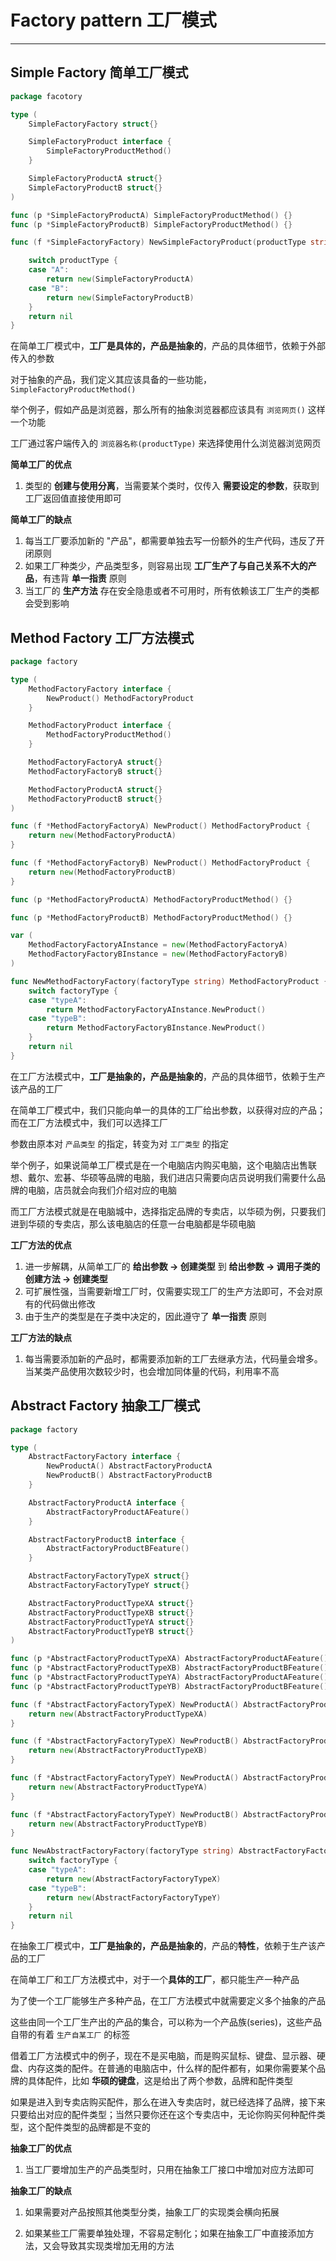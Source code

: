 # Factory pattern 工厂模式          

---

## Simple Factory 简单工厂模式            
        
```go
package facotory

type (
	SimpleFactoryFactory struct{}

	SimpleFactoryProduct interface {
		SimpleFactoryProductMethod()
	}

	SimpleFactoryProductA struct{}
	SimpleFactoryProductB struct{}
)

func (p *SimpleFactoryProductA) SimpleFactoryProductMethod() {}
func (p *SimpleFactoryProductB) SimpleFactoryProductMethod() {}

func (f *SimpleFactoryFactory) NewSimpleFactoryProduct(productType string) SimpleFactoryProduct {

	switch productType {
	case "A":
		return new(SimpleFactoryProductA)
	case "B":
		return new(SimpleFactoryProductB)
	}
	return nil
}
```

在简单工厂模式中，**工厂是具体的，产品是抽象的**，产品的具体细节，依赖于外部传入的参数       

对于抽象的产品，我们定义其应该具备的一些功能，`SimpleFactoryProductMethod()`       

举个例子，假如产品是浏览器，那么所有的抽象浏览器都应该具有 `浏览网页()` 这样一个功能           

工厂通过客户端传入的 `浏览器名称(productType)` 来选择使用什么浏览器浏览网页              

**简单工厂的优点**

1. 类型的 **创建与使用分离**，当需要某个类时，仅传入 **需要设定的参数**，获取到工厂返回值直接使用即可

**简单工厂的缺点**

1. 每当工厂要添加新的 "产品"，都需要单独去写一份额外的生产代码，违反了开闭原则
2. 如果工厂种类少，产品类型多，则容易出现 **工厂生产了与自己关系不大的产品**，有违背 **单一指责** 原则
3. 当工厂的 **生产方法** 存在安全隐患或者不可用时，所有依赖该工厂生产的类都会受到影响


## Method Factory 工厂方法模式            
        
```go
package factory

type (
	MethodFactoryFactory interface {
		NewProduct() MethodFactoryProduct
	}

	MethodFactoryProduct interface {
		MethodFactoryProductMethod()
	}

	MethodFactoryFactoryA struct{}
	MethodFactoryFactoryB struct{}

	MethodFactoryProductA struct{}
	MethodFactoryProductB struct{}
)

func (f *MethodFactoryFactoryA) NewProduct() MethodFactoryProduct {
	return new(MethodFactoryProductA)
}

func (f *MethodFactoryFactoryB) NewProduct() MethodFactoryProduct {
	return new(MethodFactoryProductB)
}

func (p *MethodFactoryProductA) MethodFactoryProductMethod() {}

func (p *MethodFactoryProductB) MethodFactoryProductMethod() {}

var (
	MethodFactoryFactoryAInstance = new(MethodFactoryFactoryA)
	MethodFactoryFactoryBInstance = new(MethodFactoryFactoryB)
)

func NewMethodFactoryFactory(factoryType string) MethodFactoryProduct {
	switch factoryType {
	case "typeA":
		return MethodFactoryFactoryAInstance.NewProduct()
	case "typeB":
		return MethodFactoryFactoryBInstance.NewProduct()
	}
	return nil
}
```

在工厂方法模式中，**工厂是抽象的，产品是抽象的**，产品的具体细节，依赖于生产该产品的工厂      

在简单工厂模式中，我们只能向单一的具体的工厂给出参数，以获得对应的产品；而在工厂方法模式中，我们可以选择工厂      

参数由原本对 `产品类型` 的指定，转变为对 `工厂类型` 的指定       

举个例子，如果说简单工厂模式是在一个电脑店内购买电脑，这个电脑店出售联想、戴尔、宏碁、华硕等品牌的电脑，我们进店只需要向店员说明我们需要什么品牌的电脑，店员就会向我们介绍对应的电脑          

而工厂方法模式就是在电脑城中，选择指定品牌的专卖店，以华硕为例，只要我们进到华硕的专卖店，那么该电脑店的任意一台电脑都是华硕电脑        

**工厂方法的优点**

1. 进一步解耦，从简单工厂的 **给出参数 -> 创建类型** 到 **给出参数 -> 调用子类的创建方法 -> 创建类型**
2. 可扩展性强，当需要新增工厂时，仅需要实现工厂的生产方法即可，不会对原有的代码做出修改
3. 由于生产的类型是在子类中决定的，因此遵守了 **单一指责** 原则

**工厂方法的缺点**

1. 每当需要添加新的产品时，都需要添加新的工厂去继承方法，代码量会增多。当某类产品使用次数较少时，也会增加同体量的代码，利用率不高      

## Abstract Factory 抽象工厂模式      
        
```go
package factory

type (
	AbstractFactoryFactory interface {
		NewProductA() AbstractFactoryProductA
		NewProductB() AbstractFactoryProductB
	}

	AbstractFactoryProductA interface {
		AbstractFactoryProductAFeature()
	}

	AbstractFactoryProductB interface {
		AbstractFactoryProductBFeature()
	}

	AbstractFactoryFactoryTypeX struct{}
	AbstractFactoryFactoryTypeY struct{}

	AbstractFactoryProductTypeXA struct{}
	AbstractFactoryProductTypeXB struct{}
	AbstractFactoryProductTypeYA struct{}
	AbstractFactoryProductTypeYB struct{}
)

func (p *AbstractFactoryProductTypeXA) AbstractFactoryProductAFeature() {}
func (p *AbstractFactoryProductTypeXB) AbstractFactoryProductBFeature() {}
func (p *AbstractFactoryProductTypeYA) AbstractFactoryProductAFeature() {}
func (p *AbstractFactoryProductTypeYB) AbstractFactoryProductBFeature() {}

func (f *AbstractFactoryFactoryTypeX) NewProductA() AbstractFactoryProductA {
	return new(AbstractFactoryProductTypeXA)
}

func (f *AbstractFactoryFactoryTypeX) NewProductB() AbstractFactoryProductB {
	return new(AbstractFactoryProductTypeXB)
}

func (f *AbstractFactoryFactoryTypeY) NewProductA() AbstractFactoryProductA {
	return new(AbstractFactoryProductTypeYA)
}

func (f *AbstractFactoryFactoryTypeY) NewProductB() AbstractFactoryProductB {
	return new(AbstractFactoryProductTypeYB)
}

func NewAbstractFactoryFactory(factoryType string) AbstractFactoryFactory {
	switch factoryType {
	case "typeA":
		return new(AbstractFactoryFactoryTypeX)
	case "typeB":
		return new(AbstractFactoryFactoryTypeY)
	}
	return nil
}

```

在抽象工厂模式中，**工厂是抽象的，产品是抽象的**，产品的**特性**，依赖于生产该产品的工厂        

在简单工厂和工厂方法模式中，对于一个**具体的工厂**，都只能生产一种产品       

为了使一个工厂能够生产多种产品，在工厂方法模式中就需要定义多个抽象的产品            

这些由同一个工厂生产出的产品的集合，可以称为一个产品族(series)，这些产品自带的有着 `生产自某工厂` 的标签      

借着工厂方法模式中的例子，现在不是买电脑，而是购买鼠标、键盘、显示器、硬盘、内存这类的配件。在普通的电脑店中，什么样的配件都有，如果你需要某个品牌的具体配件，比如 **华硕的键盘**，这是给出了两个参数，品牌和配件类型           

如果是进入到专卖店购买配件，那么在进入专卖店时，就已经选择了品牌，接下来只要给出对应的配件类型；当然只要你还在这个专卖店中，无论你购买何种配件类型，这个配件类型的品牌都是不变的

**抽象工厂的优点**

1. 当工厂要增加生产的产品类型时，只用在抽象工厂接口中增加对应方法即可

**抽象工厂的缺点**

1. 如果需要对产品按照其他类型分类，抽象工厂的实现类会横向拓展

2. 如果某些工厂需要单独处理，不容易定制化；如果在抽象工厂中直接添加方法，又会导致其实现类增加无用的方法
